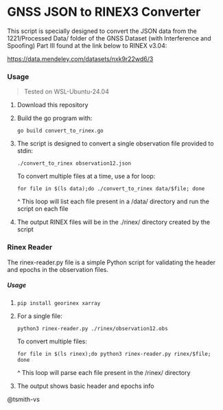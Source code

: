 # GNSS JSON to RINEX3 Converter

This script is specially designed to convert the JSON data from the 1221/Processed Data/ folder of the GNSS Dataset (with Interference and Spoofing) Part III found at the link below to RINEX v3.04:

https://data.mendeley.com/datasets/nxk9r22wd6/3

### Usage
> Tested on WSL-Ubuntu-24.04
1. Download this repository
2. Build the go program with:
    
    `go build convert_to_rinex.go`
3. The script is designed to convert a single observation file provided to stdin:
    
    `./convert_to_rinex observation12.json`
    
    To convert multiple files at a time, use a for loop:
    
    `for file in $(ls data);do ./convert_to_rinex data/$file; done`
    
    ^ This loop will list each file present in a /data/ directory and run the script on each file
4. The output RINEX files will be in the ./rinex/ directory created by the script

### Rinex Reader
The rinex-reader.py file is a simple Python script for validating the header and epochs in the observation files.

##### Usage
1. `pip install georinex xarray`
2. For a single file:

    `python3 rinex-reader.py ./rinex/observation12.obs`

    To convert multiple files:

    `for file in $(ls rinex);do python3 rinex-reader.py rinex/$file; done`

    ^ This loop will parse each file present in the /rinex/ directory
3. The output shows basic header and epochs info

@tsmith-vs